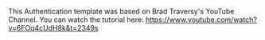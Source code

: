 This Authentication template was based on Brad Traversy's YouTube Channel. You can watch the tutorial here: https://www.youtube.com/watch?v=6FOq4cUdH8k&t=2349s